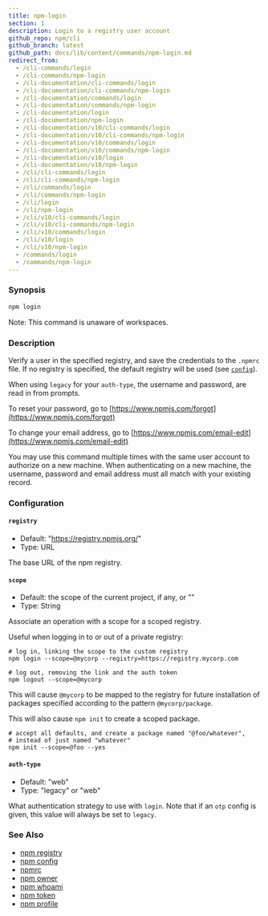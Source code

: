 ```yaml
---
title: npm-login
section: 1
description: Login to a registry user account
github_repo: npm/cli
github_branch: latest
github_path: docs/lib/content/commands/npm-login.md
redirect_from:
  - /cli-commands/login
  - /cli-commands/npm-login
  - /cli-documentation/cli-commands/login
  - /cli-documentation/cli-commands/npm-login
  - /cli-documentation/commands/login
  - /cli-documentation/commands/npm-login
  - /cli-documentation/login
  - /cli-documentation/npm-login
  - /cli-documentation/v10/cli-commands/login
  - /cli-documentation/v10/cli-commands/npm-login
  - /cli-documentation/v10/commands/login
  - /cli-documentation/v10/commands/npm-login
  - /cli-documentation/v10/login
  - /cli-documentation/v10/npm-login
  - /cli/cli-commands/login
  - /cli/cli-commands/npm-login
  - /cli/commands/login
  - /cli/commands/npm-login
  - /cli/login
  - /cli/npm-login
  - /cli/v10/cli-commands/login
  - /cli/v10/cli-commands/npm-login
  - /cli/v10/commands/login
  - /cli/v10/login
  - /cli/v10/npm-login
  - /commands/login
  - /commands/npm-login
---
```


### Synopsis

```bash
npm login
```

Note: This command is unaware of workspaces.

### Description

Verify a user in the specified registry, and save the credentials to the
`.npmrc` file. If no registry is specified, the default registry will be
used (see [`config`](/cli/v10/using-npm/config)).

When using `legacy` for your `auth-type`, the username and password, are
read in from prompts.

To reset your password, go to [https://www.npmjs.com/forgot](https://www.npmjs.com/forgot)

To change your email address, go to [https://www.npmjs.com/email-edit](https://www.npmjs.com/email-edit)

You may use this command multiple times with the same user account to
authorize on a new machine.  When authenticating on a new machine,
the username, password and email address must all match with
your existing record.

### Configuration

#### `registry`

* Default: "https://registry.npmjs.org/"
* Type: URL

The base URL of the npm registry.



#### `scope`

* Default: the scope of the current project, if any, or ""
* Type: String

Associate an operation with a scope for a scoped registry.

Useful when logging in to or out of a private registry:

```
# log in, linking the scope to the custom registry
npm login --scope=@mycorp --registry=https://registry.mycorp.com

# log out, removing the link and the auth token
npm logout --scope=@mycorp
```

This will cause `@mycorp` to be mapped to the registry for future
installation of packages specified according to the pattern
`@mycorp/package`.

This will also cause `npm init` to create a scoped package.

```
# accept all defaults, and create a package named "@foo/whatever",
# instead of just named "whatever"
npm init --scope=@foo --yes
```



#### `auth-type`

* Default: "web"
* Type: "legacy" or "web"

What authentication strategy to use with `login`. Note that if an `otp`
config is given, this value will always be set to `legacy`.



### See Also

* [npm registry](/cli/v10/using-npm/registry)
* [npm config](/cli/v10/commands/npm-config)
* [npmrc](/cli/v10/configuring-npm/npmrc)
* [npm owner](/cli/v10/commands/npm-owner)
* [npm whoami](/cli/v10/commands/npm-whoami)
* [npm token](/cli/v10/commands/npm-token)
* [npm profile](/cli/v10/commands/npm-profile)
